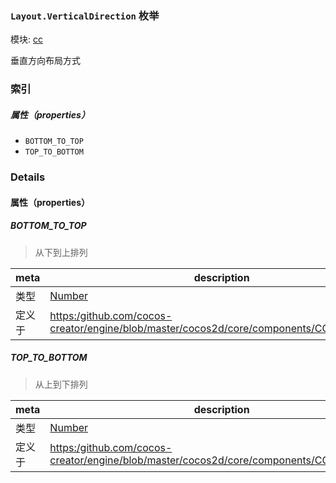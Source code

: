 ### `Layout.VerticalDirection` 枚举



模块: [cc](../modules/cc.md)




垂直方向布局方式

### 索引

##### 属性（properties）

  - `BOTTOM_TO_TOP`
  - `TOP_TO_BOTTOM`

### Details

#### 属性（properties）


##### BOTTOM_TO_TOP

> 从下到上排列

| meta | description |
|------|-------------|
| 类型 | <a href="https://developer.mozilla.org/en/JavaScript/Reference/Global_Objects/Number" class="crosslink external" target="_blank">Number</a> |
| 定义于 | [https:/github.com/cocos-creator/engine/blob/master/cocos2d/core/components/CCLayout.js:117](https:/github.com/cocos-creator/engine/blob/master/cocos2d/core/components/CCLayout.js#L117) |



##### TOP_TO_BOTTOM

> 从上到下排列

| meta | description |
|------|-------------|
| 类型 | <a href="https://developer.mozilla.org/en/JavaScript/Reference/Global_Objects/Number" class="crosslink external" target="_blank">Number</a> |
| 定义于 | [https:/github.com/cocos-creator/engine/blob/master/cocos2d/core/components/CCLayout.js:123](https:/github.com/cocos-creator/engine/blob/master/cocos2d/core/components/CCLayout.js#L123) |


